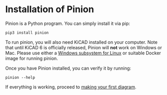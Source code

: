 # Installation of Pinion

Pinion is a Python program. You can simply install it via pip:

```
pip3 install pinion
```

To run pinion, you will also need KiCAD installed on your computer. Note that
until KiCAD 6 is officially released, Pinion will **not** work on Windows or Mac.
Please use either a [Windows subsystem for
Linux](https://docs.microsoft.com/en-us/windows/wsl/install-win10) or suitable
Docker image for running pinion.

Once you have Pinion installed, you can verify it by running:

```
pinion --help
```

If everything is working, proceed to [making your first
diagram](diagramWalkthrough.md).

